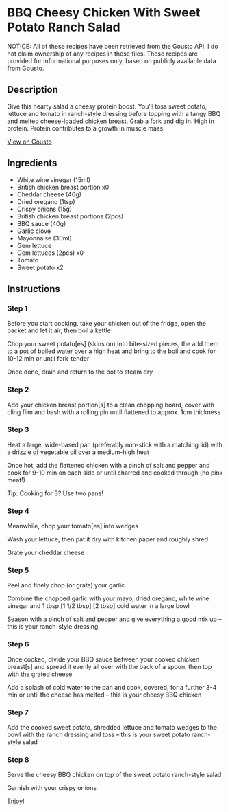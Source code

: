 # BBQ Cheesy Chicken With Sweet Potato Ranch Salad

NOTICE: All of these recipes have been retrieved from the Gousto API. I do not claim ownership of any recipes in these files. These recipes are provided for informational purposes only, based on publicly available data from Gousto.

## Description

Give this hearty salad a cheesy protein boost. You’ll toss sweet potato, lettuce and tomato in ranch-style dressing before topping with a tangy BBQ and melted cheese-loaded chicken breast. Grab a fork and dig in. High in protein. Protein contributes to a growth in muscle mass.

[View on Gousto](https://www.gousto.co.uk/recipes/cookbook/high-protein-bbq-cheesy-chicken-breast-with-sweet-potato-ranch-salad)

## Ingredients

- White wine vinegar (15ml)
- British chicken breast portion x0
- Cheddar cheese (40g)
- Dried oregano (1tsp)
- Crispy onions (15g)
- British chicken breast portions (2pcs)
- BBQ sauce (40g)
- Garlic clove
- Mayonnaise (30ml)
- Gem lettuce
- Gem lettuces (2pcs) x0
- Tomato
- Sweet potato x2

## Instructions


### Step 1

Before you start cooking, take your chicken out of the fridge, open the packet and let it air, then boil a kettle

Chop your sweet potato[es] (skins on) into bite-sized pieces, the add them to a pot of boiled water over a high heat and bring to the boil and cook for 10-12 min or until fork-tender

Once done, drain and return to the pot to steam dry


### Step 2

Add your chicken breast portion[s] to a clean chopping board, cover with cling film and bash with a rolling pin until flattened to approx. 1cm thickness


### Step 3

Heat a large, wide-based pan (preferably non-stick with a matching lid) with a drizzle of vegetable oil over a medium-high heat

Once hot, add the flattened chicken with a pinch of salt and pepper and cook for 9-10 min on each side or until charred and cooked through (no pink meat!)

Tip: Cooking for 3? Use two pans!


### Step 4

Meanwhile, chop your tomato[es] into wedges

Wash your lettuce, then pat it dry with kitchen paper and roughly shred

Grate your cheddar cheese


### Step 5

Peel and finely chop (or grate) your garlic

Combine the chopped garlic with your mayo, dried oregano, white wine vinegar and 1 tbsp <span class="text-purple">[1 1/2 tbsp]</span> <span class="text-danger">[2 tbsp]</span> cold water in a large bowl

Season with a pinch of salt and pepper and give everything a good mix up – this is your ranch-style dressing


### Step 6

Once cooked, divide your BBQ sauce between your cooked chicken breast[s] and spread it evenly all over with the back of a spoon, then top with the grated cheese

Add a splash of cold water to the pan and cook, covered, for a further 3-4 min or until the cheese has melted – this is your cheesy BBQ chicken


### Step 7

Add the cooked sweet potato, shredded lettuce and tomato wedges to the bowl with the ranch dressing and toss – this is your sweet potato ranch-style salad

### Step 8

Serve the cheesy BBQ chicken on top of the sweet potato ranch-style salad

Garnish with your crispy onions

Enjoy!

